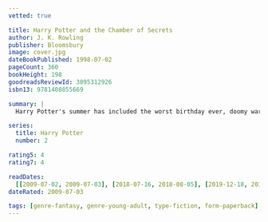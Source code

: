 ```yaml
---
vetted: true

title: Harry Potter and the Chamber of Secrets
author: J. K. Rowling
publisher: Bloomsbury
image: cover.jpg
dateBookPublished: 1998-07-02
pageCount: 360
bookHeight: 198
goodreadsReviewId: 3095312926
isbn13: 9781408855669

summary: |
  Harry Potter's summer has included the worst birthday ever, doomy warnings from a house-elf called Dobby, and rescue from the Dursleys by his friend Ron Weasley in a magical flying car! Back at Hogwarts School of Witchcraft and Wizardry for his second year, Harry hears strange whispers echo through empty corridors - and then the attacks start. Students are found as though turned to stone… Dobby's sinister predictions seem to be coming true.

series:
  title: Harry Potter
  number: 2

rating5: 4
rating7: 4

readDates:
  [[2009-07-02, 2009-07-03], [2018-07-16, 2018-08-05], [2019-12-18, 2019-12-22]]
dateRated: 2009-07-03

tags: [genre-fantasy, genre-young-adult, type-fiction, form-paperback]
---
```

